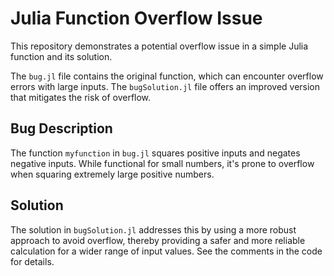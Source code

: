 # Julia Function Overflow Issue

This repository demonstrates a potential overflow issue in a simple Julia function and its solution.

The `bug.jl` file contains the original function, which can encounter overflow errors with large inputs.  The `bugSolution.jl` file offers an improved version that mitigates the risk of overflow.

## Bug Description

The function `myfunction` in `bug.jl` squares positive inputs and negates negative inputs. While functional for small numbers, it's prone to overflow when squaring extremely large positive numbers.

## Solution

The solution in `bugSolution.jl` addresses this by using a more robust approach to avoid overflow, thereby providing a safer and more reliable calculation for a wider range of input values.  See the comments in the code for details.